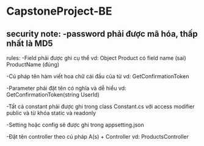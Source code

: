 # CapstoneProject-BE
security note:
-password phải được mã hóa, thấp nhất là MD5
-
rules:
-Field phải được ghi cụ thể vd: Object Product có field name (sai) ProductName (đúng)

-Cú pháp tên hàm viết hoa chữ cái đầu của từ vd: GetConfirmationToken

-Parameter phải đặt tên có nghĩa và dễ hiểu vd: GetConfirmationToken(string UserId)

-Tất cả constant phải được ghi trong class Constant.cs với access modifier public và từ khóa static và readonly

-Setting hoặc config sẽ được ghi trong appsetting.json

-Đặt tên controller theo cú pháp A(s) + Controller vd: ProductsController


